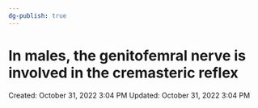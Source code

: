 ```yaml
---
dg-publish: true
---
```


# In males, the genitofemral nerve is involved in the cremasteric reflex

Created: October 31, 2022 3:04 PM
Updated: October 31, 2022 3:04 PM